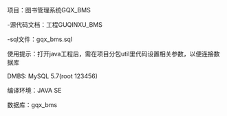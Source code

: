 项目：图书管理系统GQX_BMS

-源代码文档：工程GUQINXU_BMS

-sql文件：gqx_bms.sql





使用提示：打开java工程后，需在项目分包util里代码设置相关参数，以便连接数据库

DMBS: MySQL 5.7(root 123456)

编译环境：JAVA SE

数据库：gqx_bms

